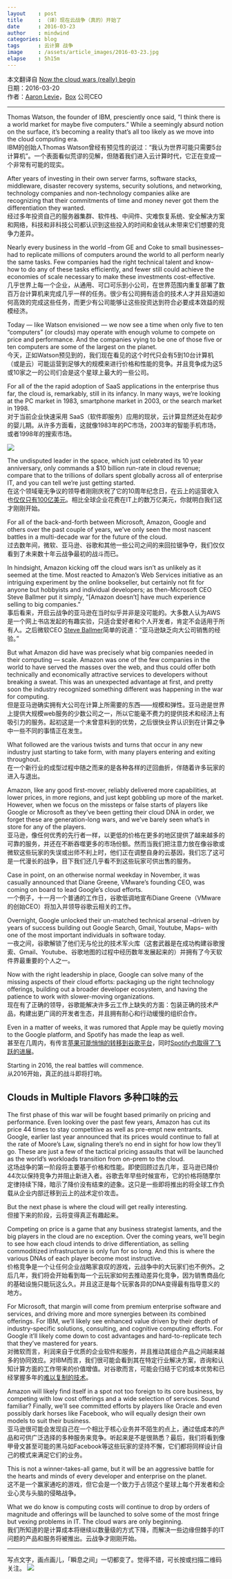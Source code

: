 ```yaml
---
layout    : post
title     : （译）现在云战争（真的）开始了
date      : 2016-03-23
author    : mindwind
categories: blog
tags      : 云计算 战争
image     : /assets/article_images/2016-03-23.jpg
elapse    : 5h15m
---
```



本文翻译自 [Now the cloud wars (really) begin](http://techcrunch.com/2016/03/20/now-the-cloud-wars-really-begin/?ncid=rss)  
日期：2016-03-20  
作者：[Aaron Levie](http://techcrunch.com/contributor/aaron-levie/)，[Box](https://www.box.com) 公司CEO  

---

Thomas Watson, the founder of IBM, presciently once said, “I think there is a world market for maybe five computers.”  While a seemingly absurd notion on the surface, it’s becoming a reality that’s all too likely as we move into the cloud computing era.  
IBM的创始人Thomas Watson曾经有预见性的说过：“我认为世界可能只需要5台计算机”。一个表面看似荒谬的见解，但随着我们进入云计算时代，它正在变成一个非常有可能的现实。


After years of investing in their own server farms, software stacks, middleware, disaster recovery systems, security solutions, and networking, technology companies and non-technology companies alike are recognizing that their commitments of time and money never got them the differentiation they wanted.  
经过多年投资自己的服务器集群、软件栈、中间件、灾难恢复系统、安全解决方案和网络，科技和非科技公司都认识到这些投入的时间和金钱从未带来它们想要的竞争力差异。


Nearly every business in the world –from GE and Coke to small businesses– had to replicate millions of computers around the world to all perform nearly the same tasks. Few companies had the right technical talent and know-how to do any of these tasks efficiently, and fewer still could achieve the economies of scale necessary to make these investments cost-effective.  
几乎世界上每一个企业，从通用、可口可乐到小公司，在世界范围内重复部署了数百万台计算机来完成几乎一样的任务。很少有公司拥有适合的技术人才并且知道如何高效的完成这些任务，而更少有公司能够让这些投资达到符合必要成本效益的规模经济。


Today — like Watson envisioned — we now see a time when only five to ten “computers” (or clouds) may operate with enough volume to compete on price and performance. And the companies vying to be one of those five or ten computers are some of the largest on the planet.  
今天，正如Watson预见到的，我们现在看见的这个时代只会有5到10台计算机（或是云）可能运营到足够大的规模来进行价格和性能的竞争。并且竞争成为这5或10家之一的公司们会是这个星球上最大的一些公司。


For all of the the rapid adoption of SaaS applications in the enterprise thus far, the cloud is, remarkably, still in its infancy. In many ways, we’re looking at the PC market in 1983, smartphone market in 2003, or the search market in 1998.  
对于当前企业快速采用 SaaS（软件即服务）应用的现状，云计算显然还处在起步的婴儿期。从许多方面看，这就像1983年的PC市场，2003年的智能手机市场，或者1998年的搜索市场。

![](/assets/article_images/2016-03-23-1.jpg)

The undisputed leader in the space, which just celebrated its 10 year anniversary, only commands a $10 billion run-rate in cloud revenue; compare that to the trillions of dollars spent globally across all of enterprise IT, and you can tell we’re just getting started.  
在这个领域毫无争议的领导者刚刚庆祝了它的10周年纪念日，在云上的运营收入也[仅仅只有100亿美元](http://techcrunch.com/2016/03/20/now-the-cloud-wars-really-begin/?ncid=rss)。相比全球企业花费在IT上的数万亿美元，你就明白我们这才刚刚开始。


For all of the back-and-forth between Microsoft, Amazon,  Google and others over the past couple of years, we’ve only seen the most nascent battles in a multi-decade war for the future of the cloud.  
过去数年间，微软、亚马逊、谷歌和其他一些公司之间的来回拉锯争夺，我们仅仅看到了未来数十年云战争最初的战斗而已。


In hindsight, Amazon kicking off the cloud wars isn’t as unlikely as it seemed at the time. Most reacted to Amazon’s Web Services initiative as an intriguing experiment by the online bookseller, but certainly not fit for anyone but hobbyists and individual developers; as then-Microsoft CEO Steve Ballmer put it simply, “[Amazon doesn’t] have much experience selling to big companies.”  
事后看来，开启云战争的亚马逊在当时似乎并非是没可能的。大多数人认为AWS是一个网上书店发起的有趣实验，只适合爱好者和个人开发者，肯定不会适用于所有人。之后微软CEO [Steve Ballmer](http://bits.blogs.nytimes.com/2009/03/20/steve-ballmer-maps-microsofts-cloud-y-future/?_r=0)简单的说道：“亚马逊缺乏向大公司销售的经验。”


But what Amazon did have was precisely what big companies needed in their computing — scale. Amazon was one of the few companies in the world to have served the masses over the web, and thus could offer both technically and economically attractive services to developers without breaking a sweat. This was an unexpected advantage at first, and pretty soon the industry recognized something different was happening in the war for computing.  
但是亚马逊确实拥有大公司在计算上所需要的东西——规模和弹性。亚马逊是世界上提供大规模web服务的少数公司之一，所以它能毫不费力的提供技术和经济上有吸引力的服务。起初这是一个未曾意料到的优势，之后很快业界认识到在计算之争中一些不同的事情正在发生。


What followed are the various twists and turns that occur in any new industry just starting to take form, with many players entering and exiting throughout.  
在一个新行业的成型过程中随之而来的是各种各样的迂回曲折，伴随着许多玩家的进入与退出。


Amazon, like any good first-mover, reliably delivered more capabilities, at lower prices, in more regions, and just kept gobbling up more of the market. However, when we focus on the missteps or false starts of players like Google or Microsoft as they’ve been getting their cloud DNA in order, we forget these are generation-long wars, and we’ve barely seen what’s in store for any of the players.  
亚马逊，像任何优秀的先行者一样，以更低的价格在更多的地区提供了越来越多的可靠的服务，并还在不断吞噬更多的市场份额。然而当我们把注意力放在像谷歌或微软这些玩家的失误或出师不利上时，他们正在调整自身的云基因，我们忘了这可是一代漫长的战争，目下我们还几乎看不到这些玩家可供出售的服务。


Case in point, on an otherwise normal weekday in November, it was casually announced that Diane Greene, VMware’s founding CEO, was coming on board to lead Google’s cloud efforts.  
一个例子，十一月一个普通的工作日，谷歌低调地宣布Diane Greene（VMware的创始CEO）将加入并领导谷歌云相关的工作。


Overnight, Google unlocked their un-matched technical arsenal –driven by years of success building out Google Search, Gmail, Youtube, Maps– with one of the most important individuals in software today.  
一夜之间，谷歌解锁了他们无与伦比的技术军火库（这套武器是在成功构建谷歌搜索、Gmail、Youtube、谷歌地图的过程中经历数年发展起来的）并拥有了今天软件界最重要的个人之一。


Now with the right leadership in place, Google can solve many of the missing aspects of their cloud efforts: packaging up the right technology offerings, building out a broader developer ecosystem, and having the patience to work with slower-moving organizations.  
现在有了正确的领导，谷歌能解决许多云工作上缺失的方面：包装正确的技术产品，构建出更广阔的开发者生态，并且拥有耐心和行动缓慢的组织合作。


Even in a matter of weeks, it was rumored that Apple may be quietly moving to the Google platform, and Spotify has made the leap as well.  
甚至在几周内，有传言[苹果可能悄悄的转移到谷歌平台](http://techcrunch.com/2016/03/16/apple-looks-to-googles-cloud-platform-as-it-diversifies-its-infrastructure/)，同时[Spotify也取得了飞跃的进展](https://news.spotify.com/us/2016/02/23/announcing-spotify-infrastructures-googley-future/)。


Starting in 2016, the real battles will commence.  
从2016开始，真正的战斗即将打响。


## Clouds in Multiple Flavors 多种口味的云
The first phase of this war will be fought based primarily on pricing and performance. Even looking over the past few years, Amazon has cut its price 44 times to stay competitive as well as pre-empt new entrants. Google, earlier last year announced that its prices would continue to fall at the rate of Moore’s Law, signaling there’s no end in sight for how low they’ll go. These are just a few of the tactical pricing assaults that will be launched as the world’s workloads transition from on-prem to the cloud.  
这场战争的第一阶段将主要基于价格和性能。即使回顾过去几年，亚马逊已降价44次以保持竞争力并阻止新进入者。谷歌去年早些时候宣布，它的价格将随摩尔定律持续下降，暗示了降价没有结束的迹象。这只是一些即将推出的将全球工作负载从企业内部迁移到云上的战术定价攻击。


But the next phase is where the cloud will get really interesting.   
但接下来的阶段，云将变得真正有趣起来。


Competing on price is a game that any business strategist laments, and the big players in the cloud are no exception. Over the coming years, we’ll begin to see how each cloud intends to drive differentiation, as selling commoditized infrastructure is only fun for so long. And this is where the various DNAs of each player become most instructive.   
价格竞争是一个让任何企业战略家哀叹的游戏，云战争中的大玩家们也不例外。之后几年，我们将会开始看到每一个云玩家如何去推动差异化竞争，因为销售商品化的基础设施只能玩这么久。并且这正是每个玩家各异的DNA变得最有指导意义的地方。


For Microsoft, that margin will come from premium enterprise software and services, and driving more and more synergies between its combined offerings. For IBM, we’ll likely see enhanced value driven by their depth of industry-specific solutions, consulting, and cognitive computing efforts. For Google it’ll likely come down to cost advantages and hard-to-replicate tech that they’ve mastered for years.    
对微软而言，利润来自于优质的企业软件和服务，并且推动其组合产品之间越来越多的协同效应。对IBM而言，我们很可能会看到其在特定行业解决方案，咨询和认知计算方面的工作带来的价值增值。对谷歌而言，可能会归结于它的成本优势和已经掌握多年的[难以复制的技术](http://venturebeat.com/2015/12/09/google-cloud-cdn/)。


Amazon will likely find itself in a spot not too foreign to its core business, by competing with  low cost offerings and a wide selection of services. Sound familiar? Finally, we’ll see committed efforts by players like Oracle and even possibly dark horses like Facebook, who will equally design their own models to suit their business.   
亚马逊很可能会发现自己在一个相比于核心业务并不陌生的点上，通过低成本的产品和可供广泛选择的多种服务来竞争。听起来是不是很熟悉？最后，我们将看到像甲骨文甚至可能的黑马如Facebook等这些玩家的坚持不懈，它们都将同样设计自己的模式来满足它们的业务。


This is not a winner-takes-all game, but it will be an aggressive battle for the hearts and minds of every developer and enterprise on the planet.  
这不是一个赢家通吃的游戏，但它会是一个致力于占领这个星球上每个开发者和企业心灵与头脑的侵略战争。


What we do know is computing costs will continue to drop by orders of magnitude and offerings will be launched to solve some of the most fringe but vexing problems in IT. The cloud wars are only beginning.  
我们所知道的是计算成本将继续以数量级的方式下降，而解决一些边缘但棘手的IT问题的产品和服务将被推出。云战争才刚刚开始。


---

写点文字，画点画儿，「瞬息之间」一切都变了。觉得不错，可长按或扫描二维码关注。
![](/assets/images/qrcode_wechat_avatar.jpg)
